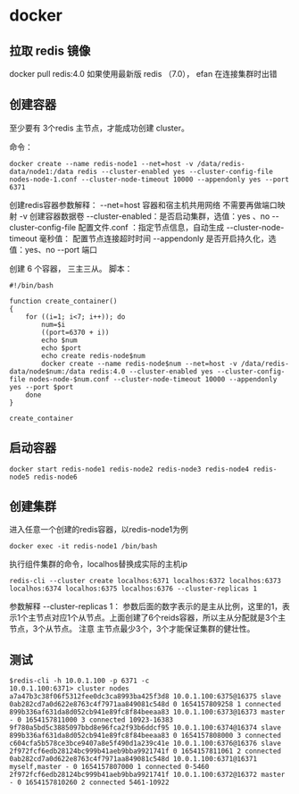 # docker

## 拉取 redis 镜像
docker pull redis:4.0
如果使用最新版 redis （7.0）， efan 在连接集群时出错

## 创建容器

至少要有 3个redis 主节点，才能成功创建 cluster。

命令：
```
docker create --name redis-node1 --net=host -v /data/redis-data/node1:/data redis --cluster-enabled yes --cluster-config-file nodes-node-1.conf --cluster-node-timeout 10000 --appendonly yes --port 6371
```

创建redis容器参数解释：
     --net=host 容器和宿主机共用网络 不需要再做端口映射
     -v 创建容器数据卷
     --cluster-enabled：是否启动集群，选值：yes 、no
     --cluster-config-file 配置文件.conf ：指定节点信息，自动生成
     --cluster-node-timeout 毫秒值： 配置节点连接超时时间
     --appendonly 是否开启持久化，选值：yes、no
     --port 端口

创建 6 个容器， 三主三从。
脚本：
```
#!/bin/bash

function create_container()
{
    for ((i=1; i<7; i++)); do
        num=$i
        ((port=6370 + i))
        echo $num
        echo $port
        echo create redis-node$num
        docker create --name redis-node$num --net=host -v /data/redis-data/node$num:/data redis:4.0 --cluster-enabled yes --cluster-config-file nodes-node-$num.conf --cluster-node-timeout 10000 --appendonly yes --port $port
    done
}

create_container

```

## 启动容器
```
docker start redis-node1 redis-node2 redis-node3 redis-node4 redis-node5 redis-node6
```

## 创建集群

进入任意一个创建的redis容器，以redis-node1为例
```
docker exec -it redis-node1 /bin/bash
```
执行组件集群的命令，localhos替换成实际的主机ip
```
redis-cli --cluster create localhos:6371 localhos:6372 localhos:6373 localhos:6374 localhos:6375 localhos:6376 --cluster-replicas 1
```

参数解释
    --cluster-replicas 1： 参数后面的数字表示的是主从比例，这里的1，表示1个主节点对应1个从节点。上面创建了6个reids容器，所以主从分配就是3个主节点，3个从节点。
    注意 主节点最少3个，3个才能保证集群的健壮性。

## 测试
```
$redis-cli -h 10.0.1.100 -p 6371 -c
10.0.1.100:6371> cluster nodes
a7a47b3c38f06f5312fee0dc3ca8993ba425f3d8 10.0.1.100:6375@16375 slave 0ab282cd7a0d622e8763c4f7971aa849081c548d 0 1654157809258 1 connected
899b336af631da8d052cb941e89fc8f84beeaa83 10.0.1.100:6373@16373 master - 0 1654157811000 3 connected 10923-16383
9f780a5bd5c3885097bbd8e96fca2f93b6ddcf95 10.0.1.100:6374@16374 slave 899b336af631da8d052cb941e89fc8f84beeaa83 0 1654157808000 3 connected
c604cfa5b578ce3bce9407a8e5f490d1a239c41e 10.0.1.100:6376@16376 slave 2f972fcf6edb28124bc999b41aeb9bba9921741f 0 1654157811061 2 connected
0ab282cd7a0d622e8763c4f7971aa849081c548d 10.0.1.100:6371@16371 myself,master - 0 1654157807000 1 connected 0-5460
2f972fcf6edb28124bc999b41aeb9bba9921741f 10.0.1.100:6372@16372 master - 0 1654157810260 2 connected 5461-10922
```
